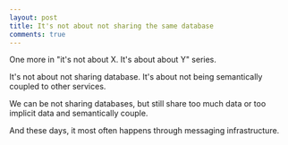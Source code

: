 ```yaml
---
layout: post
title: It's not about not sharing the same database
comments: true
---
```


One more in "it's not about X. It's about about Y" series.

It's not about not sharing database.
It's about not being semantically coupled to other services.

We can be not sharing databases, but still share too much data or too implicit data and semantically couple.

And these days, it most often happens through messaging infrastructure.
